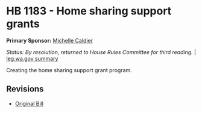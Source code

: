 # HB 1183 - Home sharing support grants
**Primary Sponsor:** [Michelle Caldier](/person/leg/michelle.caldier.md)

*Status: By resolution, returned to House Rules Committee for third reading.* | [leg.wa.gov summary](https://app.leg.wa.gov/billsummary?BillNumber=1183&Year=2021)

Creating the home sharing support grant program.

## Revisions
* [Original Bill](1/)